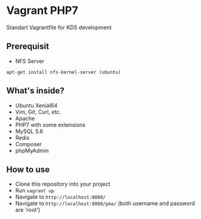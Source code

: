 # Vagrant PHP7 
Standart Vagrantfile for KDS development

## Prerequisit 
- NFS Server
````
apt-get install nfs-kernel-server (ubuntu)
````

## What's inside?

- Ubuntu Xenial64
- Vim, Git, Curl, etc.
- Apache
- PHP7 with some extensions
- MySQL 5.6
- Redis
- Composer
- phpMyAdmin

## How to use

- Clone this repository into your project
- Run ``vagrant up``
- Navigate to ``http://localhost:8080/`` 
- Navigate to ``http://localhost:8080/pma/`` (both username and password are 'root')
